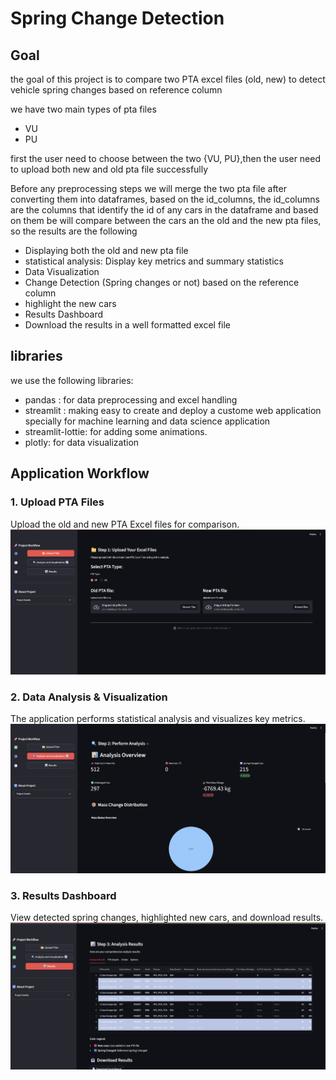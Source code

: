 # Spring Change Detection

## Goal

the goal of this project is to compare two PTA excel files (old, new) to detect vehicle spring changes
based on reference column

we have two main types of pta files

- VU
- PU

first the user need to choose between the two {VU, PU},then the user need to upload both new and old pta file successfully

Before any preprocessing steps we will merge the two pta file after converting them into dataframes, based on the id_columns, the id_columns are the columns that identify the id of any cars in the dataframe and based on them be will compare between the cars an the old and the new pta files, so the results are the following

- Displaying both the old and new pta file
- statistical analysis: Display key metrics and summary statistics
- Data Visualization
- Change Detection (Spring changes or not) based on the reference column
- highlight the new cars
- Results Dashboard
- Download the results in a well formatted excel file

## libraries

we use the following libraries:

- pandas : for data preprocessing and excel handling
- streamlit : making easy to create and deploy a custome web application specially for machine learning and data science application
- streamlit-lottie: for adding some animations.
- plotly: for data visualization

## Application Workflow

### 1. Upload PTA Files

Upload the old and new PTA Excel files for comparison.
![Upload PTA Files](images/1_uploads.png)

### 2. Data Analysis & Visualization

The application performs statistical analysis and visualizes key metrics.
![Data Analysis & Visualization](images/2_analysis.png)

### 3. Results Dashboard

View detected spring changes, highlighted new cars, and download results.
![Results Dashboard](images/3_results.png)